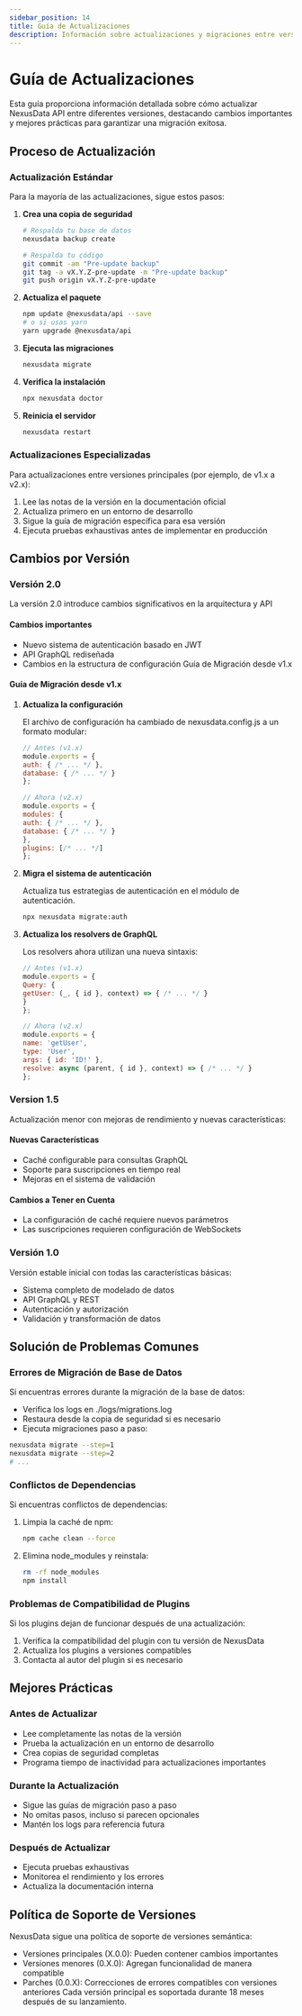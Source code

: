 ```yaml
---
sidebar_position: 14
title: Guía de Actualizaciones
description: Información sobre actualizaciones y migraciones entre versiones de NexusData API
---
```


# Guía de Actualizaciones

Esta guía proporciona información detallada sobre cómo actualizar NexusData API entre diferentes versiones, destacando cambios importantes y mejores prácticas para garantizar una migración exitosa.

## Proceso de Actualización

### Actualización Estándar

Para la mayoría de las actualizaciones, sigue estos pasos:

1. **Crea una copia de seguridad**

   ```bash
   # Respalda tu base de datos
   nexusdata backup create

   # Respalda tu código
   git commit -am "Pre-update backup"
   git tag -a vX.Y.Z-pre-update -m "Pre-update backup"
   git push origin vX.Y.Z-pre-update
   ```
2. **Actualiza el paquete**
   ```bash
   npm update @nexusdata/api --save
   # o si usas yarn
   yarn upgrade @nexusdata/api
   ```

3. **Ejecuta las migraciones**

   ```bash
   nexusdata migrate
   ```

4. **Verifica la instalación**

   ```bash
   npx nexusdata doctor
   ```

5. **Reinicia el servidor**

   ```bash
   nexusdata restart
   ```

### Actualizaciones Especializadas

Para actualizaciones entre versiones principales (por ejemplo, de v1.x a v2.x):

1. Lee las notas de la versión en la documentación oficial
2. Actualiza primero en un entorno de desarrollo
3. Sigue la guía de migración específica para esa versión
4. Ejecuta pruebas exhaustivas antes de implementar en producción
## Cambios por Versión
### Versión 2.0
La versión 2.0 introduce cambios significativos en la arquitectura y API
#### Cambios importantes
- Nuevo sistema de autenticación basado en JWT
- API GraphQL rediseñada
- Cambios en la estructura de configuración Guía de Migración desde v1.x
#### Guía de Migración desde v1.x
1. **Actualiza la configuración**
   
   El archivo de configuración ha cambiado de nexusdata.config.js a un formato modular:
   ```javascript
   // Antes (v1.x)
   module.exports = {
   auth: { /* ... */ },
   database: { /* ... */ }
   };

   // Ahora (v2.x)
   module.exports = {
   modules: {
   auth: { /* ... */ },
   database: { /* ... */ }
   },
   plugins: [/* ... */]
   };
   ```
2. **Migra el sistema de autenticación**

   Actualiza tus estrategias de autenticación en el módulo de autenticación.
   ```bash
   npx nexusdata migrate:auth
   ```
3. **Actualiza los resolvers de GraphQL**

   Los resolvers ahora utilizan una nueva sintaxis:
   ```javascript
   // Antes (v1.x)
   module.exports = {
   Query: {
   getUser: (_, { id }, context) => { /* ... */ }
   }
   };

   // Ahora (v2.x)
   module.exports = {
   name: 'getUser',
   type: 'User',
   args: { id: 'ID!' },
   resolve: async (parent, { id }, context) => { /* ... */ }
   };
   ```

### Version 1.5
Actualización menor con mejoras de rendimiento y nuevas características:
#### Nuevas Características
- Caché configurable para consultas GraphQL
- Soporte para suscripciones en tiempo real
- Mejoras en el sistema de validación 
#### Cambios a Tener en Cuenta
- La configuración de caché requiere nuevos parámetros
- Las suscripciones requieren configuración de WebSockets
### Versión 1.0
Versión estable inicial con todas las características básicas:

- Sistema completo de modelado de datos
- API GraphQL y REST
- Autenticación y autorización
- Validación y transformación de datos
## Solución de Problemas Comunes
### Errores de Migración de Base de Datos
Si encuentras errores durante la migración de la base de datos:

- Verifica los logs en ./logs/migrations.log
- Restaura desde la copia de seguridad si es necesario
- Ejecuta migraciones paso a paso:
```bash
nexusdata migrate --step=1
nexusdata migrate --step=2
# ...
```
### Conflictos de Dependencias
Si encuentras conflictos de dependencias:
1. Limpia la caché de npm:
   
   ```bash
   npm cache clean --force
    ```
2. Elimina node_modules y reinstala:
   
   ```bash
   rm -rf node_modules
   npm install
    ```
### Problemas de Compatibilidad de Plugins
Si los plugins dejan de funcionar después de una actualización:

1. Verifica la compatibilidad del plugin con tu versión de NexusData
2. Actualiza los plugins a versiones compatibles
3. Contacta al autor del plugin si es necesario

## Mejores Prácticas
### Antes de Actualizar
- Lee completamente las notas de la versión
- Prueba la actualización en un entorno de desarrollo
- Crea copias de seguridad completas
- Programa tiempo de inactividad para actualizaciones importantes
### Durante la Actualización
- Sigue las guías de migración paso a paso
- No omitas pasos, incluso si parecen opcionales
- Mantén los logs para referencia futura
### Después de Actualizar
- Ejecuta pruebas exhaustivas
- Monitorea el rendimiento y los errores
- Actualiza la documentación interna
## Política de Soporte de Versiones
NexusData sigue una política de soporte de versiones semántica:

- Versiones principales (X.0.0): Pueden contener cambios importantes
- Versiones menores (0.X.0): Agregan funcionalidad de manera compatible
- Parches (0.0.X): Correcciones de errores compatibles con versiones anteriores
Cada versión principal es soportada durante 18 meses después de su lanzamiento.